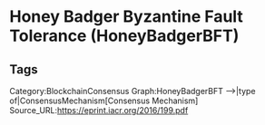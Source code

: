 # Honey Badger Byzantine Fault Tolerance (HoneyBadgerBFT)


## Tags

Category:BlockchainConsensus
Graph:HoneyBadgerBFT -->|type of|ConsensusMechanism[Consensus Mechanism]
Source_URL:https://eprint.iacr.org/2016/199.pdf
